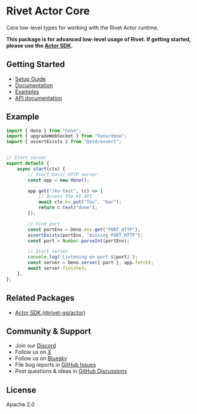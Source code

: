 # Rivet Actor Core

Core low-level types for working with the Rivet Actor runtime.

**This package is for advanced low-level usage of Rivet. If getting started, please use the
[Actor SDK](https://www.npmjs.com/package/@rivet-gg/actor).**

## Getting Started

- [Setup Guide](https://rivet.gg/docs/setup)
- [Documentation](https://rivet.gg/docs)
- [Examples](https://github.com/rivet-gg/rivet/tree/main/examples)
- [API documentation](https://rivet.gg/docs/api)

## Example

```typescript
import { Hono } from "hono";
import { upgradeWebSocket } from "hono/deno";
import { assertExists } from "@std/assert";


// Start server
export default {
	async start(ctx) {
		// Start basic HTTP server
		const app = new Hono();

		app.get("/kv-test", (c) => {
			// Access the KV API
			await ctx.kv.put("foo", "bar");
			return c.text("done");
		});

		// Find port
		const portEnv = Deno.env.get("PORT_HTTP");
		assertExists(portEnv, "missing PORT_HTTP");
		const port = Number.parseInt(portEnv);

		// Start server
		console.log(`Listening on port ${port}`);
		const server = Deno.serve({ port }, app.fetch);
		await server.finished;
	},
};
```

## Related Packages

- [Actor SDK (@rivet-gg/actor)](https://www.npmjs.com/package/@rivet-gg/actor)

## Community & Support

- Join our [Discord](https://rivet.gg/discord)
- Follow us on [X](https://x.com/rivet_gg)
- Follow us on [Bluesky](https://bsky.app/profile/rivet-gg.bsky.social)
- File bug reports in [GitHub Issues](https://github.com/rivet-gg/rivet/issues)
- Post questions & ideas in [GitHub Discussions](https://github.com/rivet-gg/rivet/discussions)

## License

Apache 2.0
